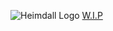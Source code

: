 ![Heimdall Logo](https://github.com/JustCallMeSimon26/Heimdall/blob/cb410b3bc092522f03566799092551a8e109c5e2/assets/github_text_logo.png)
[W.I.P](https://github.com/users/JustCallMeSimon26/projects/1 "Track Progress")
